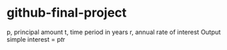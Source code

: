 # github-final-project

   p, principal amount
   t, time period in years
   r, annual rate of interest
Output
   simple interest = p*t*r
